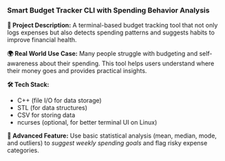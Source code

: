 ### **Smart Budget Tracker CLI with Spending Behavior Analysis**

**🧾 Project Description:**
A terminal-based budget tracking tool that not only logs expenses but also detects spending patterns and suggests habits to improve financial health.

**🌍 Real World Use Case:**
Many people struggle with budgeting and self-awareness about their spending. This tool helps users understand where their money goes and provides practical insights.

**🛠 Tech Stack:**

* C++ (file I/O for data storage)
* STL (for data structures)
* CSV for storing data
* ncurses (optional, for better terminal UI on Linux)

**🌟 Advanced Feature:**
Use basic statistical analysis (mean, median, mode, and outliers) to *suggest weekly spending goals* and flag risky expense categories.
